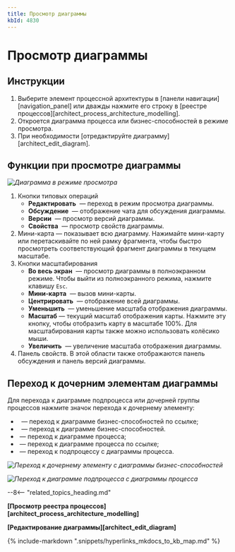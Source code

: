 ```yaml
---
title: Просмотр диаграммы
kbId: 4830
---
```


# Просмотр диаграммы

## Инструкции

1. Выберите элемент процессной архитектуры в [панели навигации][navigation_panel] или дважды нажмите его строку в [реестре процессов][architect_process_architecture_modelling].
2. Откроется диаграмма процесса или бизнес-способностей в режиме просмотра.
3. При необходимости [отредактируйте диаграмму][architect_edit_diagram].

## Функции при просмотре диаграммы

_![Диаграмма в режиме просмотра](https://kb.comindware.ru/assets/process_architecture_modeling_view_diagram.png)_

1. Кнопки типовых операций
    - **Редактировать** *‌* — переход в режим просмотра диаграммы.
    - **Обсуждение** *‌* — отображение чата для обсуждения диаграммы.
    - **Версии** *‌* — просмотр версий диаграммы.
    - **Свойства** *‌* — просмотр свойств диаграммы.
2. Мини-карта — показывает всю диаграмму. Нажимайте мини-карту или перетаскивайте по ней рамку фрагмента, чтобы быстро просмотреть соответствующий фрагмент диаграммы в текущем масштабе.
3. Кнопки масштабирования
    - **Во весь экран** *‌* — просмотр диаграммы в полноэкранном режиме. Чтобы выйти из полноэкранного режима, нажмите клавишу `Esc`.
    - **Мини-карта** *‌* — вызов мини-карты.
    - **Центрировать** *‌* — отображение всей диаграммы.
    - **Уменьшить** *‌* — уменьшение масштаба отображения диаграммы.
    - **Масштаб** — текущий масштаб отображения карты. Нажмите эту кнопку, чтобы отобразить карту в масштабе 100%. Для масштабирования карты также можно использовать колёсико мыши.
    - **Увеличить** *‌* — увеличение масштаба отображения диаграммы.
4. Панель свойств. В этой области также отображаются панель обсуждения и панель версий диаграммы.

## Переход к дочерним элементам диаграммы

Для перехода к диаграмме подпроцесса или дочерней группы процессов нажмите значок перехода к дочернему элементу:

- *‌* *‌* — переход к диаграмме бизнес-способностей по ссылке;
- *‌* *‌* — переход к диаграмме бизнес-способностей.
- *‌* — переход к диаграмме процесса;
- *‌* — переход к диаграмме процесса по ссылке;
- *‌* — переход к подпроцессу с диаграммы процесса.

_![Переход к дочернему элементу с диаграммы бизнес-способностей](https://kb.comindware.ru/assets/diagram_navigating_to_child_element.png)_

_![Переход к диаграмме подпроцесса с диаграммы процесса](https://kb.comindware.ru/assets/diagram_navigating_to_subprocess.png)_

--8<-- "related_topics_heading.md"

**[Просмотр реестра процессов][architect_process_architecture_modelling]**

**[Редактирование диаграммы][architect_edit_diagram]**

{% include-markdown ".snippets/hyperlinks_mkdocs_to_kb_map.md" %}

